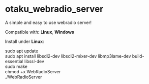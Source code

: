 # otaku_webradio_server

A simple and easy to use webradio server!

Compatible with: <b>Linux</b>, <b>Windows</b>

Install under <b>Linux</b>:

sudo apt update</br>
sudo apt install libsdl2-dev libsdl2-mixer-dev libmp3lame-dev build-essential libssl-dev</br>
sudo make</br>
chmod +x WebRadioServer</br>
./WebRadioServer
